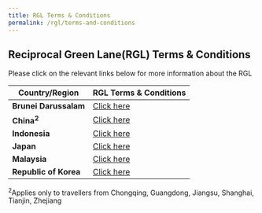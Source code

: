 ```yaml
---
title: RGL Terms & Conditions
permalink: /rgl/terms-and-conditions
---
```


## **Reciprocal Green Lane(RGL) Terms & Conditions**

Please click on the relevant links below for more information about the RGL

<table>
<thead>
  <tr>
    <th>Country/Region</th>
    <th>RGL Terms & Conditions</th>
  </tr>
</thead>
<tbody>
<tr>
    <td><b>Brunei Darussalam</b></td>
      <td style="text-align:left;"><a href="/brunei/rgl/terms-and-conditions">Click here</a></td>
  </tr>
    <tr>
      <td><b>China<sup>2</sup></b></td>
      <td style="text-align:left;"><a href="/china/rgl/terms-and-conditions">Click here</a></td>
  </tr>
  <tr>
    <td ><b>Indonesia</b></td>
       <td style=" text-align:left;"><a href="/indonesia/rgl/terms-and-conditions">Click here</a></td>
  </tr>
  <tr>
    <td ><b>Japan</b></td>
       <td style=" text-align:left;"><a href="/japan/rgl/terms-and-conditions">Click here</a></td>
  </tr>
     <tr>
    <td ><b>Malaysia</b></td>
       <td style=" text-align:left;"><a href="/malaysia/rgl/terms-and-conditions">Click here</a></td>
  </tr>
       <tr>
    <td ><b>Republic of Korea</b></td>
       <td style=" text-align:left;"><a href="/rok/rgl/terms-and-conditions">Click here</a></td>
  </tr>
  </tbody>
  </table>
  
  <sup>2</sup>Applies only to travellers from Chongqing, Guangdong, Jiangsu, Shanghai, Tianjin, Zhejiang
